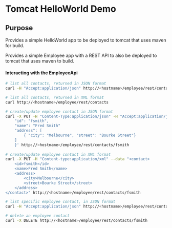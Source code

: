 Tomcat HelloWorld Demo
=====================

Purpose
--
Provides a simple HelloWorld app to be deployed to tomcat that uses maven for build.

Provides a simple Employee app with a REST API to also be deployed to tomcat that uses maven to build.

#### Interacting with the EmployeeApi
```bash
# list all contacts, returned in JSON format
curl -H "Accept:application/json" http://<hostname>/employee/rest/contacts

# list all contacts, returned in XML format
curl http://<hostname>/employee/rest/contacts

# create/update employee contact in JSON format
curl -X PUT -H "Content-Type:application/json" -H "Accept:application/json" --data '{
	"id": "fsmith",
	"name": "Fred Smith"
	"address": [
		{ "city": "Melbourne", "street": "Bourke Street"} 
	]
    }' http://<hostname>/employee/rest/contacts/fsmith
    
# create/update employee contact in XML format
curl -X PUT -H "Content-type:application/xml" --data "<contact>
	<id>fsmith</id>
	<name>Fred Smith</name>
	<address>
		<city>Melbourne</city>
		<street>Bourke Street</street>
	</address>
</contact>" http://<hostname>/employee/rest/contacts/fsmith

# list specific employee contact, in JSON format
curl -H "Accept:application/json" http://<hostname>/employee/rest/contacts/fsmith

# delete an employee contact
curl -X DELETE http://<hostname>/employee/rest/contacts/fsmith
```
